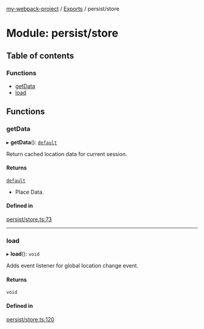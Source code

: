 [my-webpack-project](../README.md) / [Exports](../modules.md) / persist/store

# Module: persist/store

## Table of contents

### Functions

- [getData](persist_store.md#getdata)
- [load](persist_store.md#load)

## Functions

### getData

▸ **getData**(): [`default`](../interfaces/interface_placedata.default.md)

Return cached location data for current session.

#### Returns

[`default`](../interfaces/interface_placedata.default.md)

- Place Data.

#### Defined in

[persist/store.ts:73](https://github.com/hitendrarao/location/blob/56352cf/src/persist/store.ts#L73)

___

### load

▸ **load**(): `void`

Adds event listener for global location change event.

#### Returns

`void`

#### Defined in

[persist/store.ts:120](https://github.com/hitendrarao/location/blob/56352cf/src/persist/store.ts#L120)
